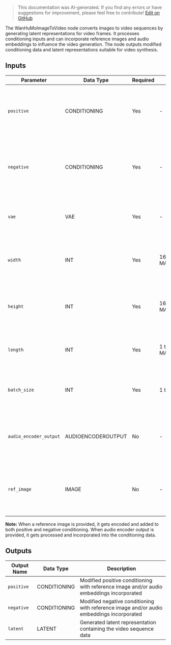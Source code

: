 > This documentation was AI-generated. If you find any errors or have suggestions for improvement, please feel free to contribute! [Edit on GitHub](https://github.com/Comfy-Org/embedded-docs/blob/main/comfyui_embedded_docs/docs/WanHuMoImageToVideo/en.md)

The WanHuMoImageToVideo node converts images to video sequences by generating latent representations for video frames. It processes conditioning inputs and can incorporate reference images and audio embeddings to influence the video generation. The node outputs modified conditioning data and latent representations suitable for video synthesis.

## Inputs

| Parameter | Data Type | Required | Range | Description |
|-----------|-----------|----------|-------|-------------|
| `positive` | CONDITIONING | Yes | - | Positive conditioning input that guides the video generation toward desired content |
| `negative` | CONDITIONING | Yes | - | Negative conditioning input that steers the video generation away from unwanted content |
| `vae` | VAE | Yes | - | VAE model used for encoding reference images into latent space |
| `width` | INT | Yes | 16 to MAX_RESOLUTION | Width of the output video frames in pixels (default: 832, must be divisible by 16) |
| `height` | INT | Yes | 16 to MAX_RESOLUTION | Height of the output video frames in pixels (default: 480, must be divisible by 16) |
| `length` | INT | Yes | 1 to MAX_RESOLUTION | Number of frames in the generated video sequence (default: 97) |
| `batch_size` | INT | Yes | 1 to 4096 | Number of video sequences to generate simultaneously (default: 1) |
| `audio_encoder_output` | AUDIOENCODEROUTPUT | No | - | Optional audio encoding data that can influence video generation based on audio content |
| `ref_image` | IMAGE | No | - | Optional reference image used to guide the video generation style and content |

**Note:** When a reference image is provided, it gets encoded and added to both positive and negative conditioning. When audio encoder output is provided, it gets processed and incorporated into the conditioning data.

## Outputs

| Output Name | Data Type | Description |
|-------------|-----------|-------------|
| `positive` | CONDITIONING | Modified positive conditioning with reference image and/or audio embeddings incorporated |
| `negative` | CONDITIONING | Modified negative conditioning with reference image and/or audio embeddings incorporated |
| `latent` | LATENT | Generated latent representation containing the video sequence data |
